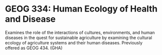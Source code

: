 # GEOG 334: Human Ecology of Health and Disease

Examines the role of the interactions of cultures, environments, and human diseases in the quest for sustainable agriculture by examining the cultural ecology of agriculture systems and their human diseases. Previously offered as GEOG 434. (GHA)